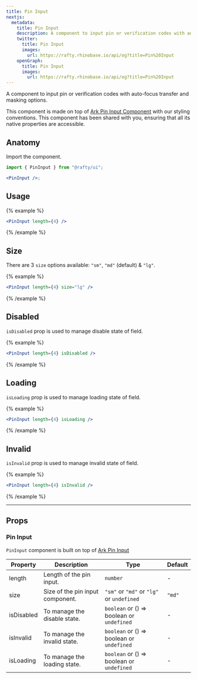 ```yaml
---
title: Pin Input
nextjs:
  metadata:
    title: Pin Input
    description: A component to input pin or verification codes with auto-focus transfer and masking options.
    twitter:
      title: Pin Input
      images:
        url: https://rafty.rhinobase.io/api/og?title=Pin%20Input
    openGraph:
      title: Pin Input
      images:
        url: https://rafty.rhinobase.io/api/og?title=Pin%20Input
---
```


A component to input pin or verification codes with auto-focus transfer and masking options.

This component is made on top of [Ark Pin Input Component](https://ark-ui.com/react/docs/components/pin-input) with our styling conventions. This component has been shared with you, ensuring that all its native properties are accessible.

## Anatomy

Import the component.

```jsx
import { PinInput } from "@rafty/ui";

<PinInput />;
```

## Usage

{% example %}

```jsx
<PinInput length={4} />
```

{% /example %}

## Size

There are 3 `size` options available: `"sm"`, `"md"` (default) & `"lg"`.

{% example %}

```jsx
<PinInput length={4} size="lg" />
```

{% /example %}

## Disabled

`isDisabled` prop is used to manage disable state of field.

{% example %}

```jsx
<PinInput length={4} isDisabled />
```

{% /example %}

## Loading

`isLoading` prop is used to manage loading state of field.

{% example %}

```jsx
<PinInput length={4} isLoading />
```

{% /example %}

## Invalid

`isInvalid` prop is used to manage invalid state of field.

{% example %}

```jsx
<PinInput length={4} isInvalid />
```

{% /example %}

---

## Props

### Pin Input

`PinInput` component is built on top of [Ark Pin Input](https://ark-ui.com/react/docs/components/pin-input#api-reference)

| Property   | Description                      | Type                                                   | Default |
| ---------- | -------------------------------- | ------------------------------------------------------ | ------- |
| length     | Length of the pin input.         | `number`                                               | -       |
| size       | Size of the pin input component. | `"sm"` or `"md"` or `"lg"` or `undefined`              | `"md"`  |
| isDisabled | To manage the disable state.     | `boolean` or <Info>() => boolean</Info> or `undefined` | -       |
| isInvalid  | To manage the invalid state.     | `boolean` or <Info>() => boolean</Info> or `undefined` | -       |
| isLoading  | To manage the loading state.     | `boolean` or <Info>() => boolean</Info> or `undefined` | -       |
